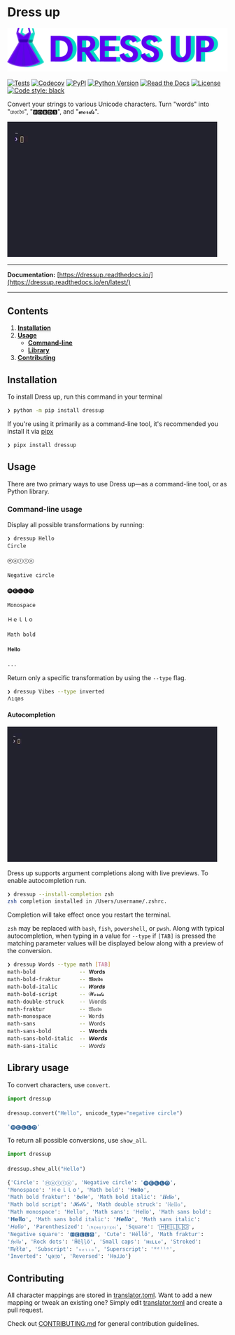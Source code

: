 # Dress up

![Dress up logo](docs/images/logo.png)

[![Tests](https://github.com/pscosta5/dressup/workflows/Tests/badge.svg)](https://github.com/pscosta5/dressup/actions?workflow=Tests)
[![Codecov](https://codecov.io/gh/pscosta5/dressup/branch/master/graph/badge.svg)](https://codecov.io/gh/pscosta5/dressup)
[![PyPI](https://img.shields.io/pypi/v/dressup.svg)](https://pypi.org/project/dressup/)
[![Python Version](https://img.shields.io/pypi/pyversions/dressup)](https://pypi.org/project/dressup)
[![Read the Docs](https://readthedocs.org/projects/dressup/badge/)](https://dressup.readthedocs.io/)
[![License](https://img.shields.io/pypi/l/dressup)](https://opensource.org/licenses/MIT)
[![Code style: black](https://img.shields.io/badge/code%20style-black-000000.svg)](https://github.com/psf/black)

Convert your strings to various Unicode characters. Turn "words" into "𝔴𝔬𝔯𝔡𝔰", "🆆🅾🆁🅳🆂",
and "𝔀𝓸𝓻𝓭𝓼".

![usage animation](docs/images/usage.gif)

---

**Documentation:**
[https://dressup.readthedocs.io/](https://dressup.readthedocs.io/en/latest/)

---

## Contents

1. [**Installation**](#installation)
2. [**Usage**](#usage)
   - [**Command-line**](#command-line-usage)
   - [**Library**](#library-usage)
3. [**Contributing**](#contributing)

## Installation

To install Dress up, run this command in your terminal

```sh
❯ python -m pip install dressup
```

If you're using it primarily as a command-line tool, it's recommended you install it via
[pipx](https://github.com/pipxproject/pipx)

```sh
❯ pipx install dressup
```

## Usage

There are two primary ways to use Dress up—as a command-line tool, or as Python library.

### Command-line usage

Display all possible transformations by running:

```sh
❯ dressup Hello
Circle

Ⓗⓔⓛⓛⓞ

Negative circle

🅗🅔🅛🅛🅞

Monospace

Ｈｅｌｌｏ

Math bold

𝐇𝐞𝐥𝐥𝐨

...
```

Return only a specific transformation by using the `--type` flag.

```sh
❯ dressup Vibes --type inverted
𐌡ıqǝs
```

#### Autocompletion

![autocompletion animation](docs/images/autocompletion.gif)

Dress up supports argument completions along with live previews. To enable
autocompletion run.

```sh
❯ dressup --install-completion zsh
zsh completion installed in /Users/username/.zshrc.
```

Completion will take effect once you restart the terminal.

`zsh` may be replaced with `bash`, `fish`, `powershell`, or `pwsh`. Along with typical
autocompletion, when typing in a value for `--type` if `[TAB]` is pressed the matching
parameter values will be displayed below along with a preview of the conversion.

```sh
❯ dressup Words --type math [TAB]
math-bold              -- 𝐖𝐨𝐫𝐝𝐬
math-bold-fraktur      -- 𝖂𝖔𝖗𝖉𝖘
math-bold-italic       -- 𝑾𝒐𝒓𝒅𝒔
math-bold-script       -- 𝓦𝓸𝓻𝓭𝓼
math-double-struck     -- 𝕎𝕠𝕣𝕕𝕤
math-fraktur           -- 𝔚𝔬𝔯𝔡𝔰
math-monospace         -- 𝚆𝚘𝚛𝚍𝚜
math-sans              -- 𝖶𝗈𝗋𝖽𝗌
math-sans-bold         -- 𝗪𝗼𝗿𝗱𝘀
math-sans-bold-italic  -- 𝙒𝙤𝙧𝙙𝙨
math-sans-italic       -- 𝘞𝘰𝘳𝘥𝘴
```

## Library usage

To convert characters, use `convert`.

```python
import dressup

dressup.convert("Hello", unicode_type="negative circle")
```

```sh
'🅗🅔🅛🅛🅞'
```

To return all possible conversions, use `show_all`.

```python
import dressup

dressup.show_all("Hello")
```

```sh
{'Circle': 'Ⓗⓔⓛⓛⓞ', 'Negative circle': '🅗🅔🅛🅛🅞',
'Monospace': 'Ｈｅｌｌｏ', 'Math bold': '𝐇𝐞𝐥𝐥𝐨',
'Math bold fraktur': '𝕳𝖊𝖑𝖑𝖔', 'Math bold italic': '𝑯𝒆𝒍𝒍𝒐',
'Math bold script': '𝓗𝓮𝓵𝓵𝓸', 'Math double struck': 'ℍ𝕖𝕝𝕝𝕠',
'Math monospace': '𝙷𝚎𝚕𝚕𝚘', 'Math sans': '𝖧𝖾𝗅𝗅𝗈', 'Math sans bold':
'𝗛𝗲𝗹𝗹𝗼', 'Math sans bold italic': '𝙃𝙚𝙡𝙡𝙤', 'Math sans italic':
'𝘏𝘦𝘭𝘭𝘰', 'Parenthesized': '⒣⒠⒧⒧⒪', 'Square': '🄷🄴🄻🄻🄾',
'Negative square': '🅷🅴🅻🅻🅾', 'Cute': 'Héĺĺő', 'Math fraktur':
'ℌ𝔢𝔩𝔩𝔬', 'Rock dots': 'Ḧëḷḷö', 'Small caps': 'ʜᴇʟʟᴏ', 'Stroked':
'Ħɇłłø', 'Subscript': 'ₕₑₗₗₒ', 'Superscript': 'ᴴᵉˡˡᵒ',
'Inverted': 'ɥǝןןo', 'Reversed': 'Hɘ⅃⅃o'}
```

## Contributing

All character mappings are stored in [translator.toml](src/dressup/translator.toml).
Want to add a new mapping or tweak an existing one? Simply edit
[translator.toml](src/dressup/translator.toml) and create a pull request.

Check out [CONTRIBUTING.md](CONTRIBUTING.md) for general contribution guidelines.
